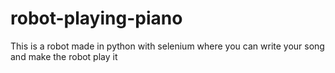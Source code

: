 # robot-playing-piano
This is a robot made in python with selenium where you can write your song and make the robot play it
